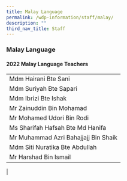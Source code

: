 ```yaml
---
title: Malay Language
permalink: /wdp-information/staff/malay/
description: ""
third_nav_title: Staff
---
```

### **Malay Language**

#### **2022 Malay Language Teachers**

|  |
|---|
| Mdm Hairani Bte Sani |
| Mdm Suriyah Bte Sapari |
| Mdm Ibrizi Bte Ishak |
| Mr Zainuddin Bin Mohamad |
| Mr Mohamed Udori Bin Rodi |
| Ms Sharifah Hafsah Bte Md Hanifa |
| Mr Muhammad Azri Bahajjajj Bin Shaik |
| Mdm Siti Nuratika Bte Abdullah |
| Mr Harshad Bin Ismail |
| 

